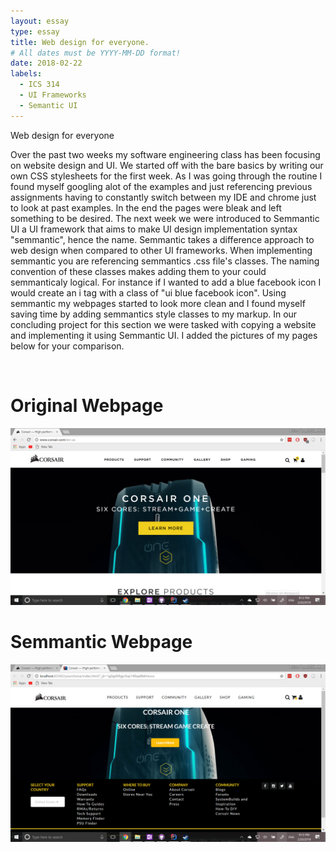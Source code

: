 ```yaml
---
layout: essay
type: essay
title: Web design for everyone.
# All dates must be YYYY-MM-DD format!
date: 2018-02-22
labels:
  - ICS 314
  - UI Frameworks
  - Semantic UI
---
```


Web design for everyone

Over the past two weeks my software engineering class has been focusing on website design and UI. We started off with the bare basics by writing our own CSS stylesheets for the first week. As I was going through the routine I found myself googling alot of the examples and just referencing previous assignments having to constantly switch between my IDE and chrome just to look at past examples. In the end the pages were bleak and left something to be desired. The next week we were introduced to Semmantic UI a UI framework that aims to make UI design implementation syntax "semmantic", hence the name. Semmantic takes a difference approach to web design when compared to other UI frameworks. When implementing semmantic you are referencing semmantics .css file's classes. The naming convention of these classes makes adding them to your could semmanticaly logical. For instance if I wanted to add a blue facebook icon I would create an i tag with a class of "ui blue facebook icon". Using semmantic my webpages started to look more clean and I found myself saving time by adding semmantics style classes to my markup. In our concluding project for this section we were tasked with copying a website and implementing it using Semmantic UI. I added the pictures of my pages below for your comparison.

<br>
<h1>Original Webpage</h1>
<img src="../images/originalcorsair.png">
<br>
<h1>Semmantic Webpage</h1>
<img src="../images/RyanSemmantecUI.png">
<br>
